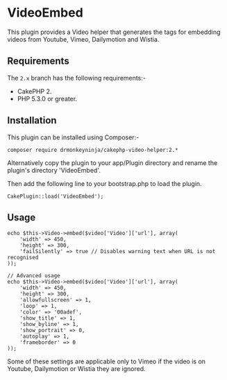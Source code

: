 VideoEmbed
==========

This plugin provides a Video helper that generates the tags for embedding videos from Youtube, Vimeo, Dailymotion and Wistia.


Requirements
------------

The `2.x` branch has the following requirements:-

* CakePHP 2.
* PHP 5.3.0 or greater.


Installation
------------

This plugin can be installed using Composer:-

    composer require drmonkeyninja/cakephp-video-helper:2.*

Alternatively copy the plugin to your app/Plugin directory and rename the plugin's directory 'VideoEmbed'.

Then add the following line to your bootstrap.php to load the plugin.

    CakePlugin::load('VideoEmbed');


Usage
-----

    echo $this->Video->embed($video['Video']['url'], array(
        'width' => 450,
        'height' => 300,
        'failSilently' => true // Disables warning text when URL is not recognised
    ));

    // Advanced usage
    echo $this->Video->embed($video['Video']['url'], array(
        'width' => 450,
        'height' => 300,
    	'allowfullscreen' => 1,
    	'loop' => 1,
    	'color' => '00adef',
    	'show_title' => 1,
    	'show_byline' => 1,
    	'show_portrait' => 0,
    	'autoplay' => 1,
    	'frameborder' => 0
    ));

Some of these settings are applicable only to Vimeo if the video is on Youtube, Dailymotion or Wistia they are ignored.

